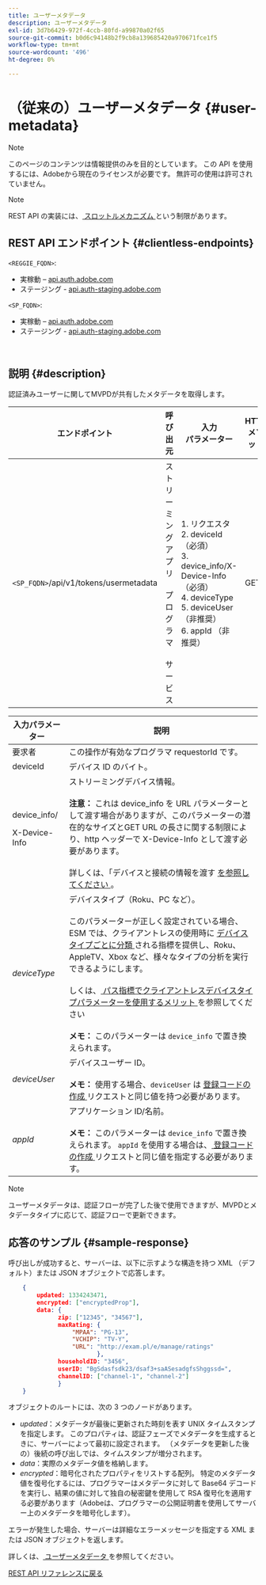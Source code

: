 ```yaml
---
title: ユーザーメタデータ
description: ユーザーメタデータ
exl-id: 3d7b6429-972f-4ccb-80fd-a99870a02f65
source-git-commit: b0d6c94148b2f9cb8a139685420a970671fce1f5
workflow-type: tm+mt
source-wordcount: '496'
ht-degree: 0%

---
```


# （従来の）ユーザーメタデータ {#user-metadata}

>[!NOTE]
>
>このページのコンテンツは情報提供のみを目的としています。 この API を使用するには、Adobeから現在のライセンスが必要です。 無許可の使用は許可されていません。

>[!NOTE]
>
> REST API の実装には、[ スロットルメカニズム ](/help/authentication/integration-guide-programmers/throttling-mechanism.md) という制限があります。

## REST API エンドポイント {#clientless-endpoints}

`<REGGIE_FQDN>`:

* 実稼動 – [api.auth.adobe.com](http://api.auth.adobe.com/)
* ステージング - [api.auth-staging.adobe.com](http://api.auth-staging.adobe.com/)

`<SP_FQDN>`:

* 実稼動 – [api.auth.adobe.com](http://api.auth.adobe.com/)
* ステージング - [api.auth-staging.adobe.com](http://api.auth-staging.adobe.com/)

</br>

## 説明 {#description}

認証済みユーザーに関してMVPDが共有したメタデータを取得します。


| エンドポイント | 呼び出 </br> 元 | 入力   </br> パラメーター | HTTP </br> メソッド | 応答 | HTTP </br>Response |
| --- | --- | --- | --- | --- | --- |
| `<SP_FQDN>`/api/v1/tokens/usermetadata | ストリーミングアプリ </br></br> プログラマ </br></br> サービス | 1. リクエスタ </br>2.  deviceId （必須） </br>3.  device_info/X-Device-Info （必須） </br>4.  deviceType</br>5.  deviceUser （非推奨） </br>6.  appId （非推奨） | GET | 失敗した場合に、ユーザーメタデータまたはエラーの詳細を含む XML または JSON。 | 200 – 成功<p>404 - メタデータが見つかりません<p>412 – 無効な AuthN トークン（期限切れのトークンなど） |


| 入力パラメーター | 説明 |
|------------------------------|-----------------------------------------------------------------------------------------------------------------------------------------------------------------------------------------------------------------------------------------------------------------------------------------------------------------------------------------------------------------------------------------------------------------------------------------------------------------------------------------------------------------------------------------------------------------------------------------------------------------------------------------------------------------|
| 要求者 | この操作が有効なプログラマ requestorId です。 |
| deviceId | デバイス ID のバイト。 |
| device_info/<p>X-Device-Info | ストリーミングデバイス情報。</br></br> **注意：** これは device_info を URL パラメーターとして渡す場合がありますが、このパラメーターの潜在的なサイズとGET URL の長さに関する制限により、http ヘッダーで X-Device-Info として渡す必要があります。 </br></br> 詳しくは、「デバイスと接続の情報を渡す [ を参照してください ](/help/authentication/integration-guide-programmers/legacy/client-information/passing-client-information-device-connection-and-application.md)。 |
| _deviceType_ | デバイスタイプ（Roku、PC など）。</br></br> このパラメーターが正しく設定されている場合、ESM では、クライアントレスの使用時に [ デバイスタイプごとに分類 ](/help/authentication/integration-guide-programmers/features-premium/esm/entitlement-service-monitoring-overview.md#progr-filter-metrics) される指標を提供し、Roku、AppleTV、Xbox など、様々なタイプの分析を実行できるようにします。</br></br> しくは、[ パス指標でクライアントレスデバイスタイプパラメーターを使用するメリット ](/help/authentication/integration-guide-programmers/legacy/notes-technical/benefits-of-using-the-clientless-devicetype-parameter-in-pass-metrics.md) を参照してください </br></br> **メモ：** このパラメーターは `device_info` で置き換えられます。 |
| _deviceUser_ | デバイスユーザー ID。</br></br> **メモ：** 使用する場合、`deviceUser` は [ 登録コードの作成 ](/help/authentication/integration-guide-programmers/legacy/rest-api-v1/apis/registration-code-request.md) リクエストと同じ値を持つ必要があります。 |
| _appId_ | アプリケーション ID/名前。</br></br> **メモ：** このパラメーターは `device_info` で置き換えられます。 `appId` を使用する場合は、[ 登録コードの作成 ](/help/authentication/integration-guide-programmers/legacy/rest-api-v1/apis/registration-code-request.md) リクエストと同じ値を指定する必要があります。 |

>[!NOTE]
> 
>ユーザーメタデータは、認証フローが完了した後で使用できますが、MVPDとメタデータタイプに応じて、認証フローで更新できます。




## 応答のサンプル {#sample-response}

呼び出しが成功すると、サーバーは、以下に示すような構造を持つ XML （デフォルト）または JSON オブジェクトで応答します。


```JSON
    {
        updated: 1334243471,
        encrypted: ["encryptedProp"],
        data: {
              zip: ["12345", "34567"],
              maxRating: { 
                  "MPAA": "PG-13",
                  "VCHIP": "TV-Y", 
                  "URL": "http://exam.pl/e/manage/ratings"
                         },
              householdID: "3456",
              userID: "BgSdasfsdk23/dsaf3+saASesadgfsShggssd=",
              channelID: ["channel-1", "channel-2"]
              }
    }
```

オブジェクトのルートには、次の 3 つのノードがあります。

* *updated*：メタデータが最後に更新された時刻を表す UNIX タイムスタンプを指定します。 このプロパティは、認証フェーズでメタデータを生成するときに、サーバーによって最初に設定されます。 （メタデータを更新した後の）後続の呼び出しでは、タイムスタンプが増分されます。
* *data*：実際のメタデータ値を格納します。
* *encrypted*：暗号化されたプロパティをリストする配列。 特定のメタデータ値を復号化するには、プログラマーはメタデータに対して Base64 デコードを実行し、結果の値に対して独自の秘密鍵を使用して RSA 復号化を適用する必要があります（Adobeは、プログラマーの公開証明書を使用してサーバー上のメタデータを暗号化します）。

エラーが発生した場合、サーバーは詳細なエラーメッセージを指定する XML または JSON オブジェクトを返します。

詳しくは、[ ユーザーメタデータ ](/help/authentication/integration-guide-programmers/features-standard/entitlements/user-metadata-feature.md) を参照してください。

[REST API リファレンスに戻る](/help/authentication/integration-guide-programmers/legacy/rest-api-v1/rest-api-reference.md)
